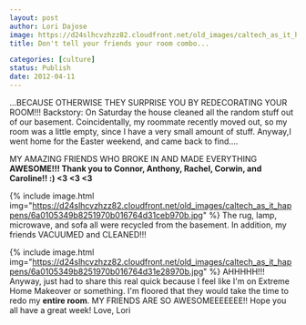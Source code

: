 ```yaml
---
layout: post
author: Lori Dajose
image: https://d24slhcvzhzz82.cloudfront.net/old_images/caltech_as_it_happens/6a0105349b8251970b0168e9d42012970c.jpg
title: Don't tell your friends your room combo...

categories: [culture]
status: Publish
date: 2012-04-11
---
```


...BECAUSE OTHERWISE THEY SURPRISE YOU BY REDECORATING YOUR ROOM!!!
Backstory: On Saturday the house cleaned all the random stuff out of our basement. Coincidentally, my roommate recently moved out, so my room was a little empty, since I have a very small amount of stuff. Anyway,I went home for the Easter weekend, and came back to find....

MY AMAZING FRIENDS WHO BROKE IN AND MADE EVERYTHING **AWESOME!!! Thank you to Connor, Anthony, Rachel, Corwin, and Caroline!! :) &lt;3 &lt;3 &lt;3**

{% include image.html img="https://d24slhcvzhzz82.cloudfront.net/old_images/caltech_as_it_happens/6a0105349b8251970b016764d31ceb970b.jpg" %}
The rug, lamp, microwave, and sofa all were recycled from the basement. In addition, my friends VACUUMED and CLEANED!!!

{% include image.html img="https://d24slhcvzhzz82.cloudfront.net/old_images/caltech_as_it_happens/6a0105349b8251970b016764d31e28970b.jpg" %}
AHHHHH!!! Anyway, just had to share this real quick because I feel like I'm on Extreme Home Makeover or something. I'm floored that they would take the time to redo my **entire room**. MY FRIENDS ARE SO AWESOMEEEEEEE!!
Hope you all have a great week!
Love,
Lori

